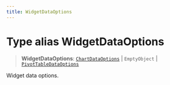 ```yaml
---
title: WidgetDataOptions
---
```


# Type alias WidgetDataOptions

> **WidgetDataOptions**: [`ChartDataOptions`](type-alias.ChartDataOptions.md) \| `EmptyObject` \| [`PivotTableDataOptions`](../interfaces/interface.PivotTableDataOptions.md)

Widget data options.
